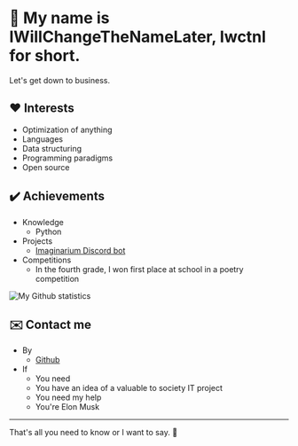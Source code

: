 # 👋 My name is **IWillChangeTheNameLater**, Iwctnl for short. 
Let's get down to business.

## ❤️ Interests
- Optimization of anything
- Languages
- Data structuring
- Programming paradigms
- Open source

## ✔️ Achievements
- Knowledge
	- Python
- Projects
	- [Imaginarium Discord bot](https://github.com/IWillChangeTheNameLater/Imaginarium_bot)
- Competitions
	- In the fourth grade, I won first place at school in a poetry competition

<img align="center" src="https://github-readme-stats.vercel.app/api?username=IWillChangeTheNameLater&include_all_commits=true&count_private=false&show_icons=true&line_height=20&title_color=8800ff&icon_color=888888&text_color=FFFFFF&bg_color=000000" alt="My Github statistics"/>

## ✉️ Contact me
- By
	- [Github](https://github.com/IWillChangeTheNameLater)
- If
	- You need
	- You have an idea of a valuable to society IT project
	- You need my help
	- You're Elon Musk

---

That's all you need to know or I want to say. 👋
